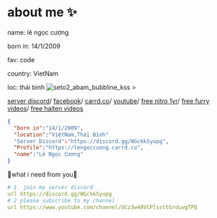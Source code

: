 


# about me ✨ 
name: lê ngọc cương 

born in: 14/1/2009

fav: code

country: VietNam

loc: thái bình
![seto2_abam_bubbline_kss >](https://user-images.githubusercontent.com/75619426/201027639-b3670009-af99-4407-8cfa-4c87ae4a3f2f.png)







[server discord](https://discord.gg/WGckkSyupg)/
[facebook](https://www.facebook.com/lengoccuong.757/)/
[carrd.co](https://lengoccuong.carrd.co)/
[youtube](https://www.youtube.com/channel/UCz3w48VCPlssttGroLwgTPQ)/
[free nitro 1yr](https://fquerc.lengoccuongfurry.repl.co)/
[free furry videos](https://fquerc.lengoccuongfurry.repl.co)/
[free haiten videos](https://fquerc.lengoccuongfurry.repl.co)


```json
{
  "born in":"14/1/2009",
  "location":"ViệtNam,Thái Bình"
  "Server Discord":"https://discord.gg/WGckkSyupg",
  "Profile":"https://lengoccuong.carrd.co",
  "name":"Lê Ngọc Cương"
}
```

🌟what i need from you🌟 


```yml
# 1. join my server discord
url https://discord.gg/WGckkSyupg
# 2 please subscribe to my channel
url https://www.youtube.com/channel/UCz3w48VCPlssttGroLwgTPQ
```
